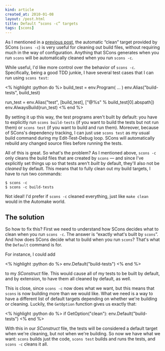 ```yaml
---
kind: article
created_at: 2010-01-08
layout: /post.html
title: Default “scons -c” targets
tags: [scons]
---
```


As I mentioned in a [previous
post](/2009/12/18/make-distclean-in-scons/), the automatic “clean”
target provided by SCons (`scons -c`) is very useful for cleaning out
build files, without requiring much in the way of configuration.
Anything that SCons generates when you run `scons` will be
automatically cleaned when you run `scons -c`.

While useful, I'd like more control over the behavior of `scons -c`.
Specifically, being a good TDD junkie, I have several test cases that
I can run using `scons test`:

<% highlight :python do %>
build_test = env.Program( ... )
env.Alias("build-tests", build_test)

run_test = env.Alias("test", [build_test],
                     ["@%s" % build_test[0].abspath])
env.AlwaysBuild(run_test)
<% end %>

By setting it up this way, the test programs aren't built by default:
you have to explicitly run `scons build-tests` (if you want to build
the tests but not run them) or `scons test` (if you want to build and
run them).  Moreover, because of SCons's dependency tracking, I can
just use `scons test` as my usual build command during my
Edit-Test-Debug loop.  SCons will automatically rebuild any changed
source files before running the tests.

All of this is great.  So what's the problem?  As I mentioned above,
`scons -c` only cleans the build files that are created by `scons` —
and since I've explicitly set things up so that tests aren't _built_
by default, they'll also not be _cleaned_ by default.  This means that
to fully clean out my build targets, I have to run two commands:

    $ scons -c
    $ scons -c build-tests

Not ideal!  I'd prefer if `scons -c` cleaned everything, just like
`make clean` would in the Automake world.

## The solution

So how to fix this?  First we need to understand how SCons decides
what to clean when you run `scons -c`.  The answer is “exactly what's
built by `scons`”.  And how does SCons decide what to build when you
run `scons`?  That's what the `Default` command is for.

For instance, I could add

<% highlight :python do %>
env.Default("build-tests")
<% end %>

to my _SConstruct_ file.  This would cause all of my tests to be built
by default, and by extension, to have them all cleaned by default, as
well.

This is close, since `scons -c` now does what we want, but this means
that `scons` is now building more than we would like.  What we need is
a way to have a different list of default targets depending on whether
we're building or cleaning.  Luckily, the `GetOption` function gives
us exactly that:

<% highlight :python do %>
if GetOption("clean"):
    env.Default("build-tests")
<% end %>

With this in our _SConstruct_ file, the tests will be considered a
default target when we're cleaning, but not when we're building.  So
now we have what we want: `scons` builds just the code, `scons test`
builds and runs the tests, and `scons -c` cleans it all.
